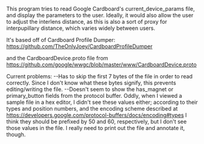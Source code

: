 This program tries to read Google Cardboard's current_device_params file, and
display the parameters to the user. Ideally, it would also allow the user to adjust
the interlens distance, as this is also a sort of proxy for interpupillary distance,
which varies widely between users.

It's based off of Cardboard Profile Dumper:
https://github.com/TheOnlyJoey/CardboardProfileDumper

and the CardboardDevice.proto file from
https://github.com/google/wwgc/blob/master/www/CardboardDevice.proto

Current problems:
--Has to skip the first 7 bytes of the file in order to read correctly.  Since
  I don't know what these bytes signify, this prevents editing/writing the file.
--Doesn't seem to show the has_magnet or primary_button fields from the
  protocol buffer. Oddly, when I viewed a sample file in a hex editor, I didn't
  see these values either; according to their types and position numbers, and
  the encoding scheme described at
  https://developers.google.com/protocol-buffers/docs/encoding#types
  I think they should be prefixed by 50 and 60, respectively, but I don't see
  those values in the file. I really need to print out the file and annotate
  it, though.